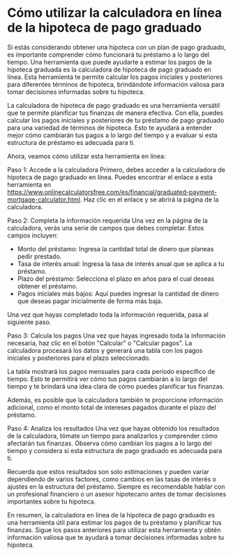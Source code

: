 Cómo utilizar la calculadora en línea de la hipoteca de pago graduado
=====================================================================

Si estás considerando obtener una hipoteca con un plan de pago graduado, es importante comprender cómo funcionará tu préstamo a lo largo del tiempo. Una herramienta que puede ayudarte a estimar los pagos de la hipoteca graduada es la calculadora de hipoteca de pago graduado en línea. Esta herramienta te permite calcular los pagos iniciales y posteriores para diferentes términos de hipoteca, brindándote información valiosa para tomar decisiones informadas sobre tu hipoteca.

La calculadora de hipoteca de pago graduado es una herramienta versátil que te permite planificar tus finanzas de manera efectiva. Con ella, puedes calcular los pagos iniciales y posteriores de tu préstamo de pago graduado para una variedad de términos de hipoteca. Esto te ayudará a entender mejor cómo cambiarán tus pagos a lo largo del tiempo y a evaluar si esta estructura de préstamo es adecuada para ti.

Ahora, veamos cómo utilizar esta herramienta en línea:

Paso 1: Accede a la calculadora Primero, debes acceder a la calculadora de hipoteca de pago graduado en línea. Puedes encontrar el enlace a esta herramienta en <https://www.onlinecalculatorsfree.com/es/financial/graduated-payment-mortgage-calculator.html>. Haz clic en el enlace y se abrirá la página de la calculadora.

Paso 2: Completa la información requerida Una vez en la página de la calculadora, verás una serie de campos que debes completar. Estos campos incluyen:

- Monto del préstamo: Ingresa la cantidad total de dinero que planeas pedir prestado.
- Tasa de interés anual: Ingresa la tasa de interés anual que se aplica a tu préstamo.
- Plazo del préstamo: Selecciona el plazo en años para el cual deseas obtener el préstamo.
- Pagos iniciales más bajos: Aquí puedes ingresar la cantidad de dinero que deseas pagar inicialmente de forma más baja.

Una vez que hayas completado toda la información requerida, pasa al siguiente paso.

Paso 3: Calcula los pagos Una vez que hayas ingresado toda la información necesaria, haz clic en el botón "Calcular" o "Calcular pagos". La calculadora procesará los datos y generará una tabla con los pagos iniciales y posteriores para el plazo seleccionado.

La tabla mostrará los pagos mensuales para cada período específico de tiempo. Esto te permitirá ver cómo tus pagos cambiarán a lo largo del tiempo y te brindará una idea clara de cómo puedes planificar tus finanzas.

Además, es posible que la calculadora también te proporcione información adicional, como el monto total de intereses pagados durante el plazo del préstamo.

Paso 4: Analiza los resultados Una vez que hayas obtenido los resultados de la calculadora, tómate un tiempo para analizarlos y comprender cómo afectarán tus finanzas. Observa cómo cambian los pagos a lo largo del tiempo y considera si esta estructura de pago graduado es adecuada para ti.

Recuerda que estos resultados son solo estimaciones y pueden variar dependiendo de varios factores, como cambios en las tasas de interés o ajustes en la estructura del préstamo. Siempre es recomendable hablar con un profesional financiero o un asesor hipotecario antes de tomar decisiones importantes sobre tu hipoteca.

En resumen, la calculadora en línea de la hipoteca de pago graduado es una herramienta útil para estimar los pagos de tu préstamo y planificar tus finanzas. Sigue los pasos anteriores para utilizar esta herramienta y obtén información valiosa que te ayudará a tomar decisiones informadas sobre tu hipoteca.